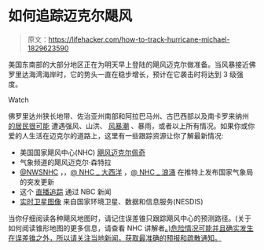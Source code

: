 # 如何追踪迈克尔飓风

> 原文：<https://lifehacker.com/how-to-track-hurricane-michael-1829623590>

美国东南部的大部分地区正在为明天早上登陆的飓风迈克尔做准备。当风暴接近佛罗里达海湾海岸时，它的势头一直在稳步增长，预计在它袭击时将达到 3 级强度。

Watch

佛罗里达州狭长地带、佐治亚州南部和阿拉巴马州、古巴西部以及南卡罗来纳州 [的居民很可能](https://twitter.com/NHC_Atlantic/status/1049591545282920448) 遭遇强风、山洪、 [风暴潮](https://twitter.com/NHC_Surge/status/1049650107099111428) 、暴雨，或者以上所有情况。如果你或你爱的人生活在迈克尔的道路上，这里有一些跟踪资源让你了解最新情况:

*   美国国家飓风中心(NHC) [飓风迈克尔佩奇](https://www.nhc.noaa.gov/graphics_at4.shtml?cone)
*   气象频道的飓风迈克尔·森特拉
*   [@NWSNHC](https://twitter.com/NWSNHC?lang=en) ，，[@ NHC _ 大西洋](https://twitter.com/NHC_Atlantic) ，[@ NHC _ 浪涌](https://twitter.com/NHC_Surge) 在推特上发布国家气象局的突发更新
*   这个 [直播追踪](https://www.nbcnews.com/video/livestream-tracking-hurricane-michael-1339407939693?v=railb&) 通过 NBC 新闻
*   [实时卫星图像](https://www.nesdis.noaa.gov/content/hurricane-imagery) 来自国家环境卫星、数据和信息服务(NESDIS)

当你仔细阅读各种飓风地图时，请记住误差锥只跟踪飓风中心的预测路径。(关于如何阅读锥形地图的更多信息，请查看 NHC 讲解者[。)危险情况可能并且确实发生在误差锥之外，所以请关注当地新闻，获取最准确的预报和疏散通知。](https://www.nhc.noaa.gov/aboutcone.shtml)